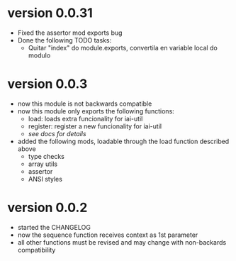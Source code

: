 # version 0.0.31
  - Fixed the assertor mod exports bug
  - Done the following TODO tasks:
    * Quitar "index" do module.exports, convertila en variable local do modulo

# version 0.0.3
  - now this module is not backwards compatible
  - now this module only exports the following functions:
    * load: loads extra funcionality for iai-util
    * register: register a new funcionality for iai-util
    * _see docs for details_
  - added the following mods, loadable through the load function described above
    * type checks
    * array utils
    * assertor
    * ANSI styles
    

# version 0.0.2
  - started the CHANGELOG
  - now the sequence function receives context as 1st parameter
  - all other functions must be revised and may change with non-backards compatibility
